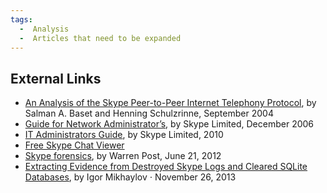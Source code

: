 ```yaml
---
tags:
  -  Analysis
  -  Articles that need to be expanded
---
```

## External Links

- [An Analysis of the Skype Peer-to-Peer Internet Telephony
  Protocol](http://www1.cs.columbia.edu/~library/TR-repository/reports/reports-2004/cucs-039-04.pdf),
  by Salman A. Baset and Henning Schulzrinne, September 2004
- [Guide for Network
  Administrator’s](http://download.skype.com/share/security/network-admin-guide-version2.2.pdf),
  by Skype Limited, December 2006
- [IT Administrators
  Guide](http://download.skype.com/share/business/guides/skype-it-administrators-guide.pdf),
  by Skype Limited, 2010
- [Free Skype Chat
  Viewer](http://skypepasswordrecovery.com/chat-viewer.php)
- [Skype forensics](http://my.opera.com/wpost/blog/skype-forensics), by
  Warren Post, June 21, 2012
- [Extracting Evidence from Destroyed Skype Logs and Cleared SQLite
  Databases](http://articles.forensicfocus.com/2013/11/26/extracting-evidence-from-destroyed-skype-logs-and-cleared-sqlite-databases/),
  by Igor Mikhaylov ⋅ November 26, 2013

